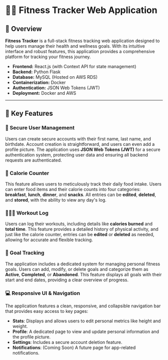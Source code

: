 # 💪🏼 Fitness Tracker Web Application

## 📄 Overview
**Fitness Tracker** is a full-stack fitness tracking web application designed to help users manage their health and wellness goals. With its intuitive interface and robust features, this application provides a comprehensive platform for tracking your fitness journey.

- **Frontend:** React.js (with Context API for state management)
- **Backend:** Python Flask
- **Database:** MySQL (Hosted on AWS RDS)
- **Containerization:** Docker
- **Authentication:** JSON Web Tokens (JWT)
- **Deployment:** Docker and AWS

---

## 🚀 Key Features

### 🔐 Secure User Management
Users can create secure accounts with their first name, last name, and birthdate. Account creation is straightforward, and users can even add a profile picture. The application uses **JSON Web Tokens (JWT)** for a secure authentication system, protecting user data and ensuring all backend requests are authenticated.

### 🥗 Calorie Counter
This feature allows users to meticulously track their daily food intake. Users can enter food items and their calorie counts into four categories: **breakfast**, **lunch**, **dinner**, and **snacks**. All entries can be **edited**, **deleted**, and **stored**, with the ability to view any day's log.

### 🏋🏼‍♂️ Workout Log
Users can log their workouts, including details like **calories burned** and **total time**. This feature provides a detailed history of physical activity, and just like the calorie counter, entries can be **edited** or **deleted** as needed, allowing for accurate and flexible tracking.

### 🎯 Goal Tracking
The application includes a dedicated system for managing personal fitness goals. Users can add, modify, or delete goals and categorize them as **Active**, **Completed**, or **Abandoned**. This feature displays all goals with their start and end dates, providing a clear overview of progress.

### 💻 Responsive UI & Navigation
The application features a clean, responsive, and collapsible navigation bar that provides easy access to key pages:
- **Stats**: Displays and allows users to edit personal metrics like height and weight.
- **Profile**: A dedicated page to view and update personal information and the profile picture.
- **Settings**: Includes a secure account deletion feature.
- **Notifications**: (Coming Soon) A future page for app-related notifications.

<!-- ---

## 🛠️ Local Setup Instructions

### ✅ Prerequisites
- [Docker Desktop](https://www.docker.com/products/docker-desktop) (installed and running)
- [Git](https://git-scm.com/)
- [Make](https://www.gnu.org/software/make/)

### 1. Clone the Repository
```bash
git clone https://github.com/your-username/wildcat-credit-union.git
cd wildcat-credit-union
```
### 2. Configure Environment Variables
Create a .env file in both the client/ and server/ directories:
- client/.env

For the Google Maps API, you will need to obtain a free API key from the Google Cloud Console.
Follow their instructions to enable the Maps JavaScript API and generate your key.
```bash
REACT_APP_Maps_API_KEY=your_api_key_here
REACT_APP_Maps_MAP_ID=fd06dc25e21bc77e58abb98f
```
- server/.env

For the database, you'll need to configure the connection details for your MySQL instance. 
If you are running MySQL locally or via Docker, MYSQL_HOST will likely be localhost or the name of your database service within Docker Compose (e.g., db).
```bash
MYSQL_HOST=localhost # Or your database service name if using Docker Compose (e.g., 'db')
MYSQL_USER=root # Or your preferred MySQL username
MYSQL_PASSWORD=your_mysql_root_password
MYSQL_DATABASE=wildcat_credit_union_db # Or your preferred database name
```
### 3. Run the Application
Ensure Docker Desktop is running, then from the root project directory:
```bash
make run
```
Once the containers are up, open your browser and navigate to:
http://localhost:3000

### 4. Stop and Clean Up
To stop the application:
- Press Ctrl + C

To clean up the Docker containers:
```bash
make clean
```

---

## 📱 Usage Guide
### 1. Register
Create a secure user account with your personal details

### 2. Login
Log in with your new credentials

### 3. Explore:
- **Log your meals** to track your daily calories
- **Record your workouts** to monitor your physical activity
- **Set personal goals** to stay motivated and track your progress
- **Update your profile** with your latest stats and a new profile picture

---

<!-- ## Pre-reqs

Install Docker Desktop and Make

- run `make run` to start the services
- run `make clean` to stop/delete the service instances
